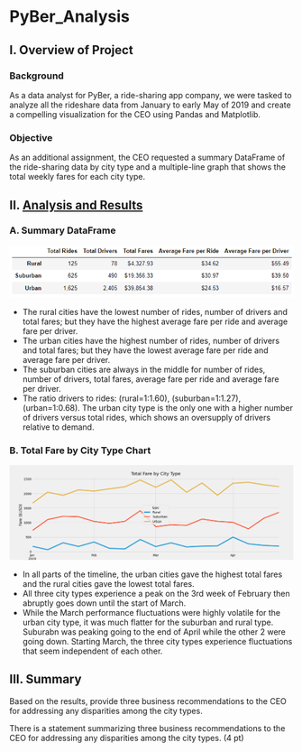 # PyBer_Analysis

## I. Overview of Project

### Background
As a data analyst for PyBer, a ride-sharing app company, we were tasked to analyze all the rideshare data from January to early May of 2019 and create a compelling visualization  for the CEO using Pandas and Matplotlib.

### Objective
As an additional assignment, the CEO requested a summary DataFrame of the ride-sharing data by city type and a multiple-line graph that shows the total weekly fares for each city type.

## II. [Analysis and Results](PyBer_Challenge.ipynb)

### A. Summary DataFrame
![](analysis/Summary_DataFrame.PNG)

- The rural cities have the lowest number of rides, number of drivers and total fares; but they have the highest average fare per ride and average fare per driver.
- The urban cities have the highest number of rides, number of drivers and total fares; but they have the lowest average fare per ride and average fare per driver.
- The suburban cities are always in the middle for number of rides, number of drivers, total fares, average fare per ride and average fare per driver.
- The ratio drivers to rides: (rural=1:1.60), (suburban=1:1.27), (urban=1:0.68). The urban city type is the only one with a higher number of drivers versus total rides, which shows an oversupply of drivers relative to demand.



### B. Total Fare by City Type Chart

![](analysis/PyBer_fare_summary.png)

- In all parts of the timeline, the urban cities gave the highest total fares and the rural cities gave the lowest total fares.
- All three city types experience a peak on the 3rd week of February then abruptly goes down until the start of March.
- While the March performance fluctuations were highly volatile for the urban city type, it was much flatter for the suburban and rural type. Suburabn was peaking going to the end of April while the other 2 were going down. Starting March, the three city types experience fluctuations that seem independent of each other.

## III. Summary
Based on the results, provide three business recommendations to the CEO for addressing any disparities among the city types.

There is a statement summarizing three business recommendations to the CEO for addressing any disparities among the city types. (4 pt)
